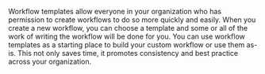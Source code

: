 Workflow templates allow everyone in your organization who has permission to create workflows to do so more quickly and easily. When you create a new workflow, you can choose a template and some or all of the work of writing the workflow will be done for you. You can use workflow templates as a starting place to build your custom workflow or use them as-is. This not only saves time, it promotes consistency and best practice across your organization.
